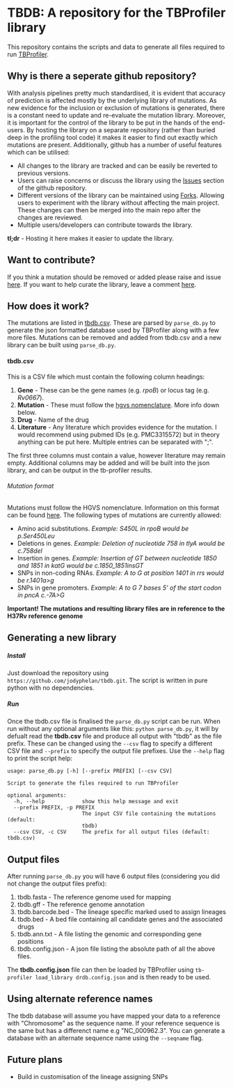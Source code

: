 # TBDB: A repository for the TBProfiler library

This repository contains the scripts and data to generate all files required to run [TBProfiler](https://github.com/jodyphelan/TBProfiler/).

## Why is there a seperate github repository?

With analysis pipelines pretty much standardised, it is evident that accuracy of prediction is affected mostly by the underlying library of mutations. As new evidence for the inclusion or exclusion of mutations is generated, there is a constant need to  update and re-evaluate the mutation library. Moreover, it is important for the control of the library to be put in the hands of the end-users. By hosting the library on a separate repository (rather than buried deep in the profiling tool code) it makes it easier to find out exactly which mutations are present. Additionally, github has a number of useful features which can be utilised:
 - All changes to the library are tracked and can be easily be reverted to previous versions.
 - Users can raise concerns or discuss the library using the [Issues](https://github.com/jodyphelan/tbdb/issues) section of the github repository.
 - Different versions of the library can be maintained using [Forks](https://help.github.com/en/articles/fork-a-repo). Allowing users to experiment with the library without affecting the main project. These changes can then be merged into the main repo after the changes are reviewed.
 - Multiple users/developers can contribute towards the library.

**tl;dr** - Hosting it here makes it easier to update the library.

## Want to contribute?

If you think a mutation should be removed or added please raise and issue [here](https://github.com/jodyphelan/tbdb/issues).
If you want to help curate the library, leave a comment [here](https://github.com/jodyphelan/tbdb/issues/4).

## How does it work?

The mutations are listed in [tbdb.csv](https://github.com/jodyphelan/tbdb/blob/master/tbdb.csv). These are parsed by `parse_db.py` to generate the json formatted database used by TBProfiler along with a few more files. Mutations can be removed and added from tbdb.csv and a new library can be built using `parse_db.py`.

#### tbdb.csv
This is a CSV file which must contain the following column headings:
1. **Gene** - These can be the gene names (e.g. *rpoB*) or locus tag (e.g. *Rv0667*).
2. **Mutation** - These must follow the [hgvs nomenclature](http://varnomen.hgvs.org/). More info down below.
3. **Drug** - Name of the drug
4. **Literature** - Any literature which provides evidence for the mutation. I would recommend using pubmed IDs (e.g. PMC3315572) but in theory anything can be put here. Multiple entries can be separated with ";".

The first three columns must contain a value, however literature may remain empty. Additional columns may be added and will be built into the json library, and can be output in the tb-profiler results.

###### Mutation format
Mutations must follow the HGVS nomenclature. Information on this format can be found [here](http://varnomen.hgvs.org/). The following types of mutations are currently allowed:
* Amino acid substitutions. *Example: S450L in rpoB would be p.Ser450Leu*
* Deletions in genes. *Example: Deletion of nucleotide 758 in tlyA would be c.758del*
* Insertion in genes. *Example: Insertion of GT between nucleotide 1850 and 1851 in katG would be c.1850_1851insGT*
* SNPs in non-coding RNAs. *Example: A to G at position 1401 in rrs would be r.1401a>g*
* SNPs in gene promoters. *Example: A to G 7 bases 5' of the start codon in pncA c.-7A>G*

**Important! The mutations and resulting library files are in reference to the H37Rv reference genome**

## Generating a new library

##### Install

Just download the repository using `https://github.com/jodyphelan/tbdb.git`. The script is written in pure python with no dependencies.

##### Run
Once the tbdb.csv file is finalised the `parse_db.py` script can be run.
When run without any optional arguments like this: `python parse_db.py`, it will by defualt read the **tbdb.csv** file and produce all output with "tbdb" as the file prefix. These can be changed using the `--csv` flag to specify a different CSV file and `--prefix` to specify the output file prefixes. Use the `--help` flag to print the script help:

```
usage: parse_db.py [-h] [--prefix PREFIX] [--csv CSV]

Script to generate the files required to run TBProfiler

optional arguments:
  -h, --help            show this help message and exit
  --prefix PREFIX, -p PREFIX
                        The input CSV file containing the mutations (default:
                        tbdb)
  --csv CSV, -c CSV     The prefix for all output files (default: tbdb.csv)
```

## Output files

After running `parse_db.py` you will have 6 output files (considering you did not change the output files prefix):
1. tbdb.fasta - The reference genome used for mapping
2. tbdb.gff - The reference genome annotation
3. tbdb.barcode.bed - The lineage specific marked used to assign lineages
4. tbdb.bed - A bed file containing all candidate genes and the associated drugs
5. tbdb.ann.txt - A file listing the genomic and corresponding gene positions
6. tbdb.config.json - A json file listing the absolute path of all the above files.

The **tbdb.config.json** file can then be loaded by TBProfiler using `tb-profiler load_library drdb.config.json` and is then ready to be used.

## Using alternate reference names

The tbdb database will assume you have mapped your data to a reference with "Chromosome" as the sequence name. If your reference sequence is the same but has a differenct name e.g "NC_000962.3". You can generate a database with an alternate sequence name using the `--seqname` flag.


## Future plans

- Build in customisation of the lineage assigning SNPs
